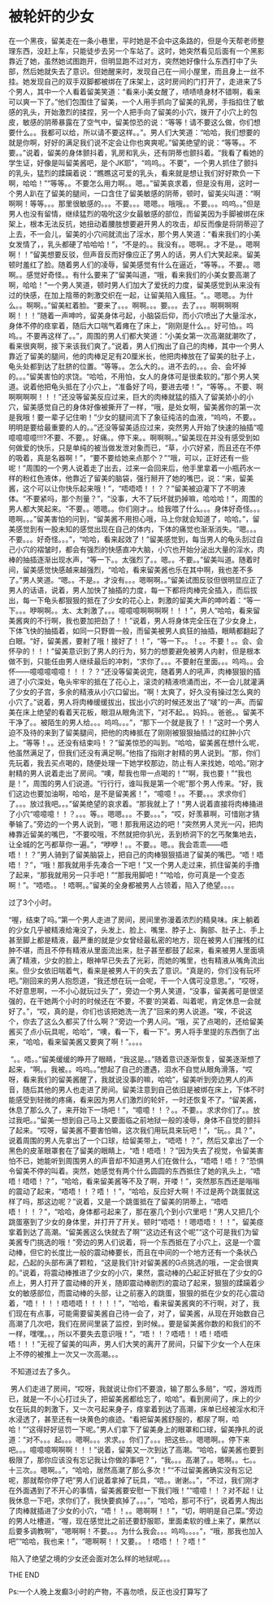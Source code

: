 # 被轮奸的少女

在一个黑夜，留美走在一条小巷里，平时她是不会中这条路的，但是今天帮老师整理东西，没赶上车，只能徒步去另一个车站了。这时，她突然看见后面有一个黑影靠近了她，虽然她试图跑开，但明显跑不过对方，突然她好像什么东西打中了头部，然后她就失去了意识。但她醒来时，发现自己在一间小屋里，而且身上一丝不挂。她发现自己的双手双脚都被绑在了床架上，这时房间的门打开了，走进来了5个男人，其中一个人看着留美笑道：“看来小美女醒了，啧啧啧身材不错啊，看来可以爽一下了。”他们包围住了留美，一个人用手抓向了留美的乳房，手指掐住了敏感的乳头，开始激烈的揉捏，另一个人把手向了留美的小穴，拨开了小穴上的包皮，敏感的阴蒂暴露在了空气中，留美惊恐的说：“等等！请不要这么做，你们想要什么。。我都可以给，所以请不要这样。。”。男人们大笑道：“哈哈，我们想要的就是你啊，好好的满足我们说不定会让你也爽爽呢。”留美绝望的说：“等等。。不要。。”说着，留美的身体颤抖着，乳房和乳头，还有阴蒂也颤抖着。“我看了看她的学生证，好像是叫留美酱吧，是个JK耶”，“呜呜。。不要”，一个男人抓住了颤抖的乳头，猛烈的蹂躏着说：“瞧瞧这可爱的乳头，看来就是想让我们好好欺负一下啊，哈哈！”“等等。。不要怎么用力啊。。嗯。。”留美哀求着，但是没有用，这时一个男人趴在了留美的腿间，一口含住了留美敏感的阴蒂，顿时，留美尖叫道：“啊啊啊！等等。。。那里很敏感的。。。不要。。。嗯嗯。。哦哦。。不要。。。呜呜。。”但是男人也没有留情，继续猛烈的吸吮这少女最敏感的部位，而留美因为手脚被绑在床架上，根本无法反抗，她扭动着腰肢想要避开男人的攻击，却反而像是将阴蒂迎了上去，不一会儿，留美的小穴间就流出了淫水，那个男人笑道：“看来我们的小美女发情了，，乳头都硬了哈哈哈！”，“不是的。。我没有。。嗯啊。。才不是。。嗯啊啊！！”留美想要反驳，但声音反而好像应正了男人的话，男人们大笑起来。留美顿时羞红了脸。随着男人们的凌辱，留美感觉有什么在逼近，“等等。。不要。。嗯啊。。感觉好奇怪。。有什么要来了”留美叫道，“哦，看来我们的小美女要高潮了啊，哈哈！”一个男人笑道，顿时男人们加大了爱抚的力度，留美感觉到从来没有过的快感，在加上陰蒂的刺激交织在一起，让留美陷入瘋狂。“。。嗯嗯。。为什么。。啊啊。。”留美紅着脸。“要来了。。。啊啊。。。要。。。去了。。。啊啊啊啊啊！！！”随着一声呻吟，留美身体弓起，小脑袋后仰，而小穴喷出了大量淫水，身体不停的痉挛着，随后大口喘气着瘫在了床上，“刚刚是什么。。好可怕。。呜呜。。不要再这样了。。”，周围的男人们都大笑道：“小美女第一次高潮就潮吹了，看来很爽啊，接下来该我们爽了。”说着，男人们掏出了自己的肉棒，其中一个男人靠近了留美的腿间，他的肉棒足足有20厘米长，他把肉棒放在了留美的肚子上，龟头处都到达了肚脐的位置。“等等。。怎么大的。。进不去的。。。会、会坏掉的。。。”留美害怕的求饶。“哈哈，不用怕，女人的身体可是很柔软的。”那个男人笑道。说着他把龟头抵在了小穴上，“准备好了吗，要进去喽！”，“等等。。不要、啊啊啊啊啊！！！”还没等留美反应过来，巨大的肉棒就猛的插入了留美娇小的小穴，留美感觉自己的身体好像被撕开了一样，“哦，是处女啊，留美酱你的第一次是我哦！要一辈子记住喲！”少女的腿间流下了象征纯洁的血液，“呜呜，不要。。明明是要给最重要的人的。。”还没等留美适应过来，突然男人开始了快速的抽插“噫噫噫噫噫!!!?不要、不要。。好痛。。停下来。。啊啊啊。。”留美现在并没有感受到如何做爱的快乐，只是单纯的被当做发泄对象而已，“草，小穴好紧，而且还在不停的吸着，真是名器啊！”，“要不要给她来点那个？”“哦，可以，正好还有一些呢！”周围的一个男人说着走了出去，过来一会回来后，他手里拿着一小瓶药水一样的粉红色液体，他靠近了留美的脑袋，强行掰开了她的嘴巴，说：“来，留美酱，这个可以让你快乐起来哦！”，“唔唔唔！！？？”留美被迫灌下了不明液体。“不要紧吗，那个剂量？”，“没事，大不了玩坏就扔掉嘛，哈哈哈！”，周围的男人都大笑起来。“不要。。嗯嗯。。你们刚才。。给我喂了什么。。。身体好奇怪。。。嗯啊。。。”留美害怕的问到，“留美酱不用担心哦，马上你就会知道了，哈哈。”，留美感觉到有一股未知的感觉出现在自己的体内，下体的痛觉也渐渐消失。“嗯。。。不要。。。好奇怪。。。”，“哈哈，看来起效了！”留美感觉到，每当男人的龟头刮过自己小穴的褶皱时，都会有强烈的快感直冲大脑，小穴也开始分泌出大量的淫水，肉棒的抽插逐渐出现水声，“等一下。。太强烈了。。嗯。。不要。。”留美叫道。随着时间，留美感觉快感越来越强烈，“哈哈，看来留美酱也乐在其中啊，我也差不多了。”男人笑道。“嗯。。不是。。才没有。。。嗯啊啊。。”留美试图反驳但很明显应正了男人的话语，说着，男人加快了抽插的力度，每一下都将肉棒完全插入，而后拔出，每一下龟头都狠狠的抵在了少女的花心上，刺激的留美大声的呻吟着：“等一下。。。咿啊啊。。太、太刺激了。。。噫噫噫啊啊啊啊！！！”，男人“哈哈，看来留美酱爽的不行啊，我也要加把劲了！！”说着，男人将身体完全压在了少女身上，下体飞快的抽插着，如同一只野兽一般，而留美被男人疯狂的抽插，眼睛都翻起了白眼。“好，留美酱，要射了哦！接好了！！”，“等一下。。！。。不要！。。会、会怀孕的！！！”留美意识到了男人的行为，努力的想要避免被男人内射，但是根本做不到，只能任由男人继续最后的冲刺，“求你了。。。不要射在里面。。。呜呜。。会怀——噫噫噫噫噫！！！？？”还没等留美说完，随着男人的吼声，肉棒狠狠的插进了小穴深处，龟头牢牢的抵在了花心上，滚烫的精液喷涌而出，不一会儿就灌满了少女的子宫，多余的精液从小穴口留出。“啊！太爽了，好久没有操过怎么爽的小穴了。”说着，男人将肉棒缓缓拔出，拔出小穴的时候还发出了“啵”的一声。而留美在床上绝望的看着天花板，眼泪从眼角流下，“对不起。。妈妈。。爸爸。。留美不干净了。。被陌生的男人给。。。呜呜。。。”，“那下一个就是我了！！”这时一个男人迫不及待的来到了留美腿间，把他的肉棒抵在了刚刚被狠狠抽插过的红肿小穴上。“等等！。。还没有结束吗！？”留美惊恐的叫到。“哈哈，留美酱在想什么呢，他虽然满足了，但我们还没有满足啊。”他指了指刚才射精的男人说到。“那，你们先玩着，我去买点喝的，随便处理一下她学校那边，防止有人来找她，哈哈。”刚才射精的男人说着走出了房间。“噢，帮我也带一点喝的！”“啊，我也要！”“我也是！”，周围的男人们说道。“行行行，谁叫我是第一个呢”那个男人传来。“好，我们这边也要加油啊，哈哈，是不是留美酱！”，“噫噫！。。不要。。。求求你们了。。。放过我吧。。。”留美绝望的哀求着。“那我就上了！”男人说着直接将肉棒捅进了小穴“噫噫噫！！？。。。等。。嗯嗯。。。不要。。。”，“哎，好羡慕啊，可惜刚才猜拳输了。”旁边的一个男人说到，“嗯！那我用这边的吧！”突然男人灵光一闪，把肉棒靠近留美的嘴巴，“不要咬哦，不然就把你扒光，丢到桥洞下的乞丐聚集地去，让全城的乞丐都草你一遍。”，“咿咿！。。不要。。嗯。。我会乖乖——唔唔！！？”男人骑到了留美脑袋上，把自己的肉棒狠狠插进了留美的嘴巴。“唔！唔唔！？”，“哦！那我就用手先凑合一下吧！”又一个男人走过来，抓住留美的手撸了起来，“那我就用另一只手吧！”“那我用脚吧！”“哈哈，你可真是一个变态啊！”。“唔唔。。！唔啊。。”留美的全身都被男人占领着，陷入了绝望。。。。 

过了3个小时。 

“喔，结束了吗。”第一个男人走进了房间，房间里弥漫着浓烈的精臭味。床上躺着的少女几乎被精液给淹没了，头发上、脸上、嘴里、脖子上、胸部、肚子上、手上甚至脚上都是精液，最严重的就是少女曾经最私密的地方，现在被男人们摧残的红肿不堪，而且不停有精液从里面流出来，肚子甚至都鼓了起来，看来被男人里面填满了精液，少女的脸上，眼神早已失去了光彩，而她的嘴里，也有精液从嘴角流出来。但少女依旧喘着气，看来是被男人干的失去了意识。“真是的，你们没有玩坏吧。”刚回来的男人抱怨道，“我还想在玩一会呢，干一个人偶可没意思。”，“哎呀，不好意思啊，一不小心就玩过头了”，旁边一个男人笑道，“没事，留美酱可是很坚强的，在干她两个小时的时候还在‘不要，不要’的哭着、叫着呢，肯定休息一会就好了。”，“哎，真的是，你们也该把她洗一洗了”回来的男人说道。“唉，不说这个，你去了这么久都买了什么啊？”旁边一个男人问。“哦，买了点喝的，还给留美酱买了点小玩具呢，哈哈”，“噢，看一下，看一下”。男人将手里提的东西倒了出来，“哈哈，看来留美酱又要爽了啊！”。。。。 

 “。。唔。。”留美缓缓的睁开了眼睛，“我这是。。”随着意识逐渐恢复，留美逐渐想了起来，“啊。。我被。。呜呜。。”想起了自己的遭遇，泪水不自觉从眼角滑落，“哎呀，看来我们的留美酱醒了，我就说没事的嘛，哈哈”，留美听到旁边男人的声音，随后其他的男人也走进了房间。留美注意到自己依旧是被绑在床上，下体不时能感受到轻微的疼痛，看来因为男人们激烈的轮奸，一时还恢复不了。“留美酱，休息了那么久了，来开始下一场吧！”，“噫噫！！？。。不要。。求求你们了。。放过我吧。。”留美一想到自己马上又要面临之前地狱一般的凌辱，身体不自觉的颤抖了起来。“哎呀，留美酱不要害怕嘛，这次我们用玩具来玩吧！”，“玩。。具？”，说着周围的男人先拿出了一个口球，给留美带上，“唔唔！？”，然后又拿出了一个黑色的皮革眼罩套在了留美的眼睛上，“唔！唔唔！？”因为失去了视觉，令留美害怕不已，她能听到周围男人的声音却不知道男人们在做什么，“唔唔！唔！？”恐惧令留美不停的叫着。突然，她感觉有两个什么圆圆的东西抵住了她的乳头上，“唔唔！唔唔！？”，“哈哈，看来留美酱等不及了啊，开喽！”，突然那东西还是嗡嗡的震动了起来，“唔唔！！？唔！！”，“哈哈，反应好大啊！不过是两个跳蛋就这样了吗，那这边呢？”说着，又是一个跳蛋抵在了留美的阴蒂上，“唔唔唔！！！？”，“哈哈，身体都弓起来了，那在塞几个到小穴里吧！”男人又把几个跳蛋塞到了少女的身体里，并打开了开关。顿时“唔唔！！嗯唔唔！！！”，留美痉挛着到达了高潮。“留美酱这么快就去了啊”“这边还有这个呢”“这个可是我们为留美酱专门挑选的哦！”旁边的男人们说着，将一个东西抵在了小穴上，这是一个震动棒，但它的长度比一般的震动棒要长，而且在中间的一个地方还有一个条状凸起，凸起的头部布满了颗粒，“这是我们针对留美酱的G点挑选的哦，一定会很爽的。”说着，将震动棒推进了少女的小穴，果然，震动棒的凸起正好抵在了少女的G点上，男人打开了震动棒的开关，随即震动棒剧烈的震动了起来，狠狠的蹂躏着少女的敏感部位，而震动棒的头部，让之前塞入的跳蛋，狠狠的抵在少女的花心震动着，“唔！！！！唔唔唔！！！！！”，“哈哈，看来留美酱爽的不行啊，对了，我们现在有点事，可能需要留美酱自己待一会了，对了，留美酱，从现在开始数自己高潮了几次吧，我们在房间里装了监控，到时候。。要是留美酱你数的和我们的不一样，嘿嘿。。，所以不要失去意识哦！”，“唔！！？唔唔！！唔！唔唔唔！！！”无视了留美的叫声，男人们大笑的离开了房间，只留下少女一个人在床上不停的被推上一次又一次高潮。。。

 不知道过去了多久。

 男人们走进了房间，“哎呀，我就说让你们不要浪，输了那么多局”，“哎，游戏而已，就是一不小心打过头了，把留美酱都给忘了，哈哈”。看到房间了，床上的少女在玩具的刺激下，又一次弓起来身子，痉挛着到达了高潮，床单已经被淫水和汗水浸透了，甚至还有一块黄色的痕迹。“看把留美酱舒服的，都尿了啊，哈哈！”“这得好好惩罚一下呢。”男人们拿下了留美身上的眼罩和口球，留美挣扎的说道：“对不。。。起。。。嗯啊。。。求求。。你们了。。。把这些。。嗯嗯啊。。停下来吧。。。噫噫噫啊啊啊！！！”说着，留美又一次到达了高潮。“哈哈，留美酱也要到极限了，那你应该没有忘记我让你做的事吧？”，“我。。。高潮了。。嗯啊。。七。。十三次。。嗯啊。。”，“哈哈，居然高潮了那么多次！”“不过留美酱确实没有忘记呢，那就帮你停了吧”男人们说着拿掉了玩具，“唔。。谢谢。。”，“不过，我们刚才在外面遇到了不开心的事情，留美酱要安慰一下我们哦！”“噫噫！！？对不起！让我休息一下吧，求你们了，我快要疯掉了。。。”，“哈哈，那可不行”，说着男人掏出了肉棒就插进了少女的小穴，“唔！！。。嗯啊啊！！”，“切，明明是自己菜。”旁边的男人吐槽道，“喔，现在感觉比之前还要舒服耶，里面柔软的缠上来了，果然以后要多调教啊”，“嗯啊啊！不要。。。为什么我会。。。呜呜。。。。”，“哦，那我也加入吧”“哈哈，我也来！”，“嗯啊啊！！又要。。！唔唔！！？唔！”

 陷入了绝望之境的少女还会面对怎么样的地狱呢。。。

THE END 

Ps:一个人晚上发癫3小时的产物，不喜勿喷，反正也没打算写了